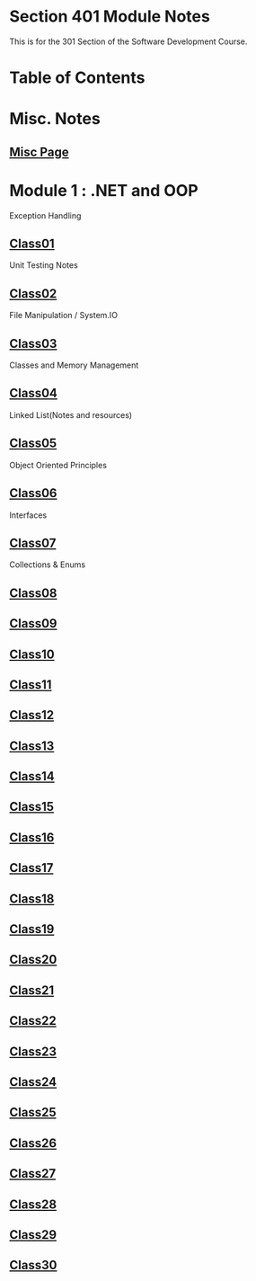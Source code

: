 # Section 401 Module Notes

This is for the 301 Section of the Software Development Course.

# **Table of Contents**

# Misc. Notes

##  [Misc Page](https://connerkt.github.io/Reading-Notes/401/Misc)

# Module 1 : .NET and OOP

Exception Handling

##  [Class01](https://connerkt.github.io/Reading-Notes/401/Class01)

Unit Testing Notes

## [Class02](https://connerkt.github.io/Reading-Notes/401/Class02)

File Manipulation / System.IO

## [Class03](https://connerkt.github.io/Reading-Notes/401/Class03)

Classes and Memory Management

## [Class04](https://connerkt.github.io/Reading-Notes/401/Class04)

Linked List(Notes and resources)

## [Class05](https://connerkt.github.io/Reading-Notes/401/Class05)

Object Oriented Principles

## [Class06](https://connerkt.github.io/Reading-Notes/401/Class06)

Interfaces

## [Class07](https://connerkt.github.io/Reading-Notes/401/Class07)

Collections & Enums

## [Class08](https://connerkt.github.io/Reading-Notes/401/Class08)

## [Class09](https://connerkt.github.io/Reading-Notes/401/Class09)

## [Class10](https://connerkt.github.io/Reading-Notes/401/Class10)

## [Class11](https://connerkt.github.io/Reading-Notes/401/Class11)

## [Class12](https://connerkt.github.io/Reading-Notes/401/Class12)

## [Class13](https://connerkt.github.io/Reading-Notes/401/Class13)

## [Class14](https://connerkt.github.io/Reading-Notes/401/Class14)

## [Class15](https://connerkt.github.io/Reading-Notes/401/Class15)

## [Class16](https://connerkt.github.io/Reading-Notes/401/Class16)

## [Class17](https://connerkt.github.io/Reading-Notes/401/Class17)

## [Class18](https://connerkt.github.io/Reading-Notes/401/Class18)

## [Class19](https://connerkt.github.io/Reading-Notes/401/Class19)

## [Class20](https://connerkt.github.io/Reading-Notes/401/Class20)

## [Class21](https://connerkt.github.io/Reading-Notes/401/Class21)

## [Class22](https://connerkt.github.io/Reading-Notes/401/Class22)

## [Class23](https://connerkt.github.io/Reading-Notes/401/Class23)

## [Class24](https://connerkt.github.io/Reading-Notes/401/Class24)

## [Class25](https://connerkt.github.io/Reading-Notes/401/Class25)

## [Class26](https://connerkt.github.io/Reading-Notes/401/Class26)

## [Class27](https://connerkt.github.io/Reading-Notes/401/Class27)

## [Class28](https://connerkt.github.io/Reading-Notes/401/Class28)

## [Class29](https://connerkt.github.io/Reading-Notes/401/Class29)

## [Class30](https://connerkt.github.io/Reading-Notes/401/Class30)




